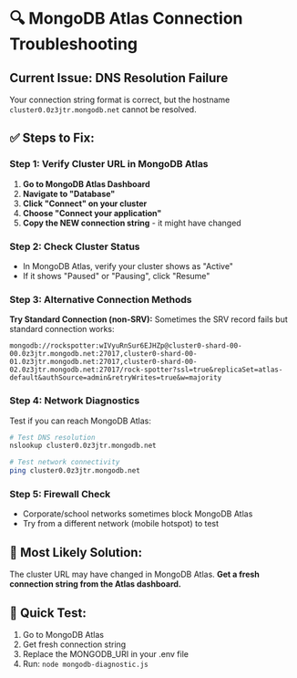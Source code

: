 # 🔍 MongoDB Atlas Connection Troubleshooting

## Current Issue: DNS Resolution Failure

Your connection string format is correct, but the hostname `cluster0.0z3jtr.mongodb.net` cannot be resolved.

## ✅ Steps to Fix:

### Step 1: Verify Cluster URL in MongoDB Atlas
1. **Go to MongoDB Atlas Dashboard**
2. **Navigate to "Database"**  
3. **Click "Connect" on your cluster**
4. **Choose "Connect your application"**
5. **Copy the NEW connection string** - it might have changed

### Step 2: Check Cluster Status
- In MongoDB Atlas, verify your cluster shows as "Active"
- If it shows "Paused" or "Pausing", click "Resume" 

### Step 3: Alternative Connection Methods

**Try Standard Connection (non-SRV):**
Sometimes the SRV record fails but standard connection works:
```
mongodb://rockspotter:wIVyuRnSur6EJHZp@cluster0-shard-00-00.0z3jtr.mongodb.net:27017,cluster0-shard-00-01.0z3jtr.mongodb.net:27017,cluster0-shard-00-02.0z3jtr.mongodb.net:27017/rock-spotter?ssl=true&replicaSet=atlas-default&authSource=admin&retryWrites=true&w=majority
```

### Step 4: Network Diagnostics
Test if you can reach MongoDB Atlas:
```bash
# Test DNS resolution
nslookup cluster0.0z3jtr.mongodb.net

# Test network connectivity  
ping cluster0.0z3jtr.mongodb.net
```

### Step 5: Firewall Check
- Corporate/school networks sometimes block MongoDB Atlas
- Try from a different network (mobile hotspot) to test

## 🎯 Most Likely Solution:
The cluster URL may have changed in MongoDB Atlas. **Get a fresh connection string from the Atlas dashboard.**

## 📱 Quick Test:
1. Go to MongoDB Atlas
2. Get fresh connection string
3. Replace the MONGODB_URI in your .env file
4. Run: `node mongodb-diagnostic.js`